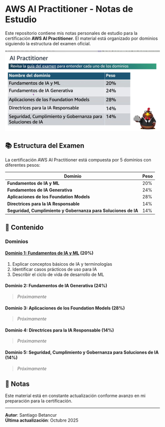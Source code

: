 # AWS AI Practitioner - Notas de Estudio

Este repositorio contiene mis notas personales de estudio para la certificación **AWS AI Practitioner**. El material está organizado por dominios siguiendo la estructura del examen oficial.

![Estructura de dominios de la certificación AWS AI Practitioner](image.png)

## 📚 Estructura del Examen

La certificación AWS AI Practitioner está compuesta por 5 dominios con diferentes pesos:

| Dominio | Peso |
|---------|------|
| **Fundamentos de IA y ML** | 20% |
| **Fundamentos de IA Generativa** | 24% |
| **Aplicaciones de los Foundation Models** | 28% |
| **Directrices para la IA Responsable** | 14% |
| **Seguridad, Cumplimiento y Gobernanza para Soluciones de IA** | 14% |

## 📖 Contenido

### Dominios

#### [Dominio 1: Fundamentos de IA y ML](Dominio_1.md) (20%)

1. Explicar conceptos básicos de IA y terminologías
2. Identificar casos prácticos de uso para IA
3. Describir el ciclo de vida de desarrollo de ML

#### Dominio 2: Fundamentos de IA Generativa (24%)

> *Próximamente*

#### Dominio 3: Aplicaciones de los Foundation Models (28%)

> *Próximamente*

#### Dominio 4: Directrices para la IA Responsable (14%)

> *Próximamente*

#### Dominio 5: Seguridad, Cumplimiento y Gobernanza para Soluciones de IA (14%)

> *Próximamente*

## 📝 Notas

Este material está en constante actualización conforme avanzo en mi preparación para la certificación.

---

**Autor**: Santiago Betancur  
**Última actualización**: Octubre 2025
